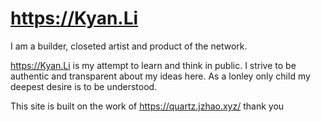 # https://Kyan.Li

I am a builder, closeted artist and product of the network.

https://Kyan.Li is my attempt to learn and think in public. I strive to be authentic and transparent about my ideas here. As a lonley only child my deepest desire is to be understood.

This site is built on the work of https://quartz.jzhao.xyz/ thank you
